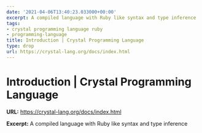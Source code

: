 ```yaml
---
date: '2021-04-06T13:40:23.033000+00:00'
excerpt: A compiled language with Ruby like syntax and type inference
tags:
- crystal programming language ruby
- programming-language
title: Introduction | Crystal Programming Language
type: drop
url: https://crystal-lang.org/docs/index.html
---
```


# Introduction | Crystal Programming Language

**URL:** https://crystal-lang.org/docs/index.html

**Excerpt:** A compiled language with Ruby like syntax and type inference

